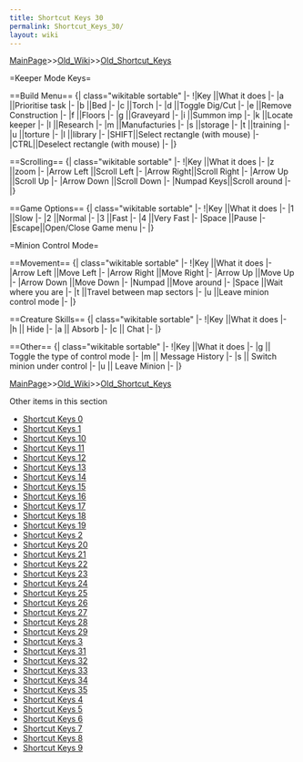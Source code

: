 ```yaml
---
title: Shortcut Keys 30
permalink: Shortcut_Keys_30/
layout: wiki
---
```


[MainPage](/keeperrl_wiki/ "wikilink")>>[Old_Wiki](/keeperrl_wiki/Old_Wiki "wikilink")>>[Old_Shortcut_Keys](/keeperrl_wiki/Old_Shortcut_Keys "wikilink")

=Keeper Mode Keys=

==Build Menu==
{| class=&quot;wikitable sortable&quot;
|-
!|Key  ||What it does
|- 
|a   ||Prioritise task
|- 
|b   ||Bed
|- 
|c   ||Torch
|- 
|d   ||Toggle Dig/Cut
|- 
|e   ||Remove Construction
|- 
|f   ||Floors
|- 
|g   ||Graveyard
|-
|i   ||Summon imp
|- 
|k   ||Locate keeper
|- 
|l   ||Research
|- 
|m   ||Manufacturies
|- 
|s   ||storage
|- 
|t   ||training
|- 
|u   ||torture
|- 
|l   ||library
|- 
|SHIFT||Select rectangle (with mouse)
|- 
|CTRL||Deselect rectangle (with mouse)
|- 
|}

==Scrolling==
{| class=&quot;wikitable sortable&quot;
|-
!|Key  ||What it does
|- 
|z          ||zoom
|- 
|Arrow Left ||Scroll Left
|- 
|Arrow Right||Scroll Right
|- 
|Arrow Up   ||Scroll Up
|- 
|Arrow Down ||Scroll Down
|- 
|Numpad Keys||Scroll around
|- 
|}

==Game Options==
{| class=&quot;wikitable sortable&quot;
|-
!|Key  ||What it does
|- 
|1     ||Slow
|- 
|2     ||Normal
|- 
|3     ||Fast
|- 
|4     ||Very Fast
|- 
|Space ||Pause
|- 
|Escape||Open/Close Game menu
|- 
|}

=Minion Control Mode=

==Movement==
{| class=&quot;wikitable sortable&quot;
|-
!|Key         ||What it does
|- 
|Arrow Left   ||Move Left
|- 
|Arrow Right  ||Move Right
|- 
|Arrow Up     ||Move Up
|- 
|Arrow Down   ||Move Down
|- 
|Numpad       ||Move around
|- 
|Space        ||Wait where you are
|- 
|t            ||Travel between map sectors
|- 
|u            ||Leave minion control mode
|- 
|}

==Creature Skills==
{| class=&quot;wikitable sortable&quot;
|-
!|Key  ||What it does
|- 
|h || Hide
|-
|a || Absorb
|-
|c || Chat
|- 
|}

==Other==
{| class=&quot;wikitable sortable&quot;
|-
!|Key  ||What it does
|- 
|g || Toggle the type of control mode
|- 
|m || Message History
|- 
|s || Switch minion under control
|- 
|u || Leave Minion
|- 
|}

[MainPage](/keeperrl_wiki/ "wikilink")>>[Old_Wiki](/keeperrl_wiki/Old_Wiki "wikilink")>>[Old_Shortcut_Keys](/keeperrl_wiki/Old_Shortcut_Keys "wikilink")

Other items in this section
-    [Shortcut Keys 0](/keeperrl_wiki/Shortcut_Keys_0 "wikilink")
-    [Shortcut Keys 1](/keeperrl_wiki/Shortcut_Keys_1 "wikilink")
-    [Shortcut Keys 10](/keeperrl_wiki/Shortcut_Keys_10 "wikilink")
-    [Shortcut Keys 11](/keeperrl_wiki/Shortcut_Keys_11 "wikilink")
-    [Shortcut Keys 12](/keeperrl_wiki/Shortcut_Keys_12 "wikilink")
-    [Shortcut Keys 13](/keeperrl_wiki/Shortcut_Keys_13 "wikilink")
-    [Shortcut Keys 14](/keeperrl_wiki/Shortcut_Keys_14 "wikilink")
-    [Shortcut Keys 15](/keeperrl_wiki/Shortcut_Keys_15 "wikilink")
-    [Shortcut Keys 16](/keeperrl_wiki/Shortcut_Keys_16 "wikilink")
-    [Shortcut Keys 17](/keeperrl_wiki/Shortcut_Keys_17 "wikilink")
-    [Shortcut Keys 18](/keeperrl_wiki/Shortcut_Keys_18 "wikilink")
-    [Shortcut Keys 19](/keeperrl_wiki/Shortcut_Keys_19 "wikilink")
-    [Shortcut Keys 2](/keeperrl_wiki/Shortcut_Keys_2 "wikilink")
-    [Shortcut Keys 20](/keeperrl_wiki/Shortcut_Keys_20 "wikilink")
-    [Shortcut Keys 21](/keeperrl_wiki/Shortcut_Keys_21 "wikilink")
-    [Shortcut Keys 22](/keeperrl_wiki/Shortcut_Keys_22 "wikilink")
-    [Shortcut Keys 23](/keeperrl_wiki/Shortcut_Keys_23 "wikilink")
-    [Shortcut Keys 24](/keeperrl_wiki/Shortcut_Keys_24 "wikilink")
-    [Shortcut Keys 25](/keeperrl_wiki/Shortcut_Keys_25 "wikilink")
-    [Shortcut Keys 26](/keeperrl_wiki/Shortcut_Keys_26 "wikilink")
-    [Shortcut Keys 27](/keeperrl_wiki/Shortcut_Keys_27 "wikilink")
-    [Shortcut Keys 28](/keeperrl_wiki/Shortcut_Keys_28 "wikilink")
-    [Shortcut Keys 29](/keeperrl_wiki/Shortcut_Keys_29 "wikilink")
-    [Shortcut Keys 3](/keeperrl_wiki/Shortcut_Keys_3 "wikilink")
-    [Shortcut Keys 31](/keeperrl_wiki/Shortcut_Keys_31 "wikilink")
-    [Shortcut Keys 32](/keeperrl_wiki/Shortcut_Keys_32 "wikilink")
-    [Shortcut Keys 33](/keeperrl_wiki/Shortcut_Keys_33 "wikilink")
-    [Shortcut Keys 34](/keeperrl_wiki/Shortcut_Keys_34 "wikilink")
-    [Shortcut Keys 35](/keeperrl_wiki/Shortcut_Keys_35 "wikilink")
-    [Shortcut Keys 4](/keeperrl_wiki/Shortcut_Keys_4 "wikilink")
-    [Shortcut Keys 5](/keeperrl_wiki/Shortcut_Keys_5 "wikilink")
-    [Shortcut Keys 6](/keeperrl_wiki/Shortcut_Keys_6 "wikilink")
-    [Shortcut Keys 7](/keeperrl_wiki/Shortcut_Keys_7 "wikilink")
-    [Shortcut Keys 8](/keeperrl_wiki/Shortcut_Keys_8 "wikilink")
-    [Shortcut Keys 9](/keeperrl_wiki/Shortcut_Keys_9 "wikilink")
